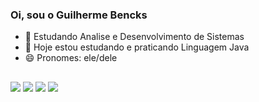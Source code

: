 ### Oi, sou o Guilherme Bencks 

- 🔭 Estudando Analise e Desenvolvimento de Sistemas
- 🌱 Hoje estou estudando e praticando Linguagem Java 
- 😄 Pronomes: ele/dele
##
<div> 
  <a href="https://www.youtube.com/channel/UCyt_gPnqsozUUql2ZJbdunA" target="_blank"><img src="https://img.shields.io/badge/YouTube-FF0000?style=for-the-badge&logo=youtube&logoColor=white" target="_blank"></a>
  <a href="https://instagram.com/whoisbencks" target="_blank"><img src="https://img.shields.io/badge/-Instagram-%23E4405F?style=for-the-badge&logo=instagram&logoColor=white" target="_blank"></a>
 	<a href="https://www.twitch.tv/bencks" target="_blank"><img src="https://img.shields.io/badge/Twitch-9146FF?style=for-the-badge&logo=twitch&logoColor=white" target="_blank"></a>
  <a href = "mailto:guibencks@gmail.com"><img src="https://img.shields.io/badge/-Gmail-%23333?style=for-the-badge&logo=gmail&logoColor=white" target="_blank"></a>
  
  
</div>
